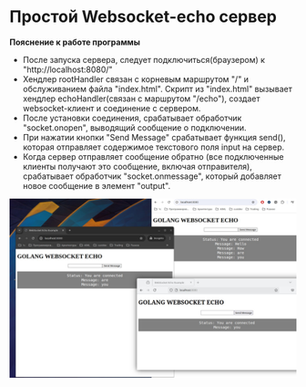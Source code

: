 # Простой Websocket-echo сервер


**Пояснение к работе программы** 
* После запуска сервера, следует подключиться(браузером) к "http://localhost:8080/"
* Хендлер rootHandler связан с корневым маршрутом "/" и обслуживанием файла "index.html". Скрипт из "index.html" вызывает хендлер echoHandler(связан с маршрутом "/echo"), создает websocket-клиент и соединение с сервером. 
* После установки соединения, срабатывает обработчик "socket.onopen", выводящий сообщение о подключении. 
* При нажатии кнопки "Send Message" срабатывает функция send(), которая отправляет содержимое текстового поля input на сервер.
* Когда сервер отправляет сообщение обратно (все подключенные клиенты получают это сообщение, включая отправителя), срабатывает обработчик "socket.onmessage", который добавляет новое сообщение в элемент "output".

![My Image](images/Screenshot.jpg)